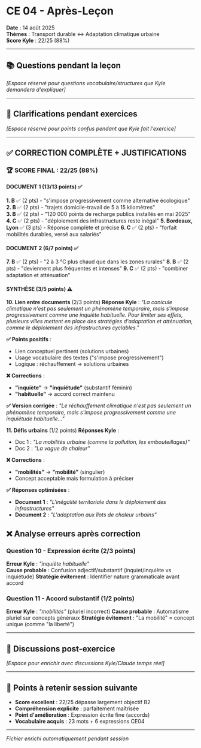# CE 04 - Après-Leçon 

**Date** : 14 août 2025  
**Thèmes** : Transport durable ↔ Adaptation climatique urbaine  
**Score Kyle** : 22/25 (88%)

---

## 📚 Questions pendant la leçon

*[Espace réservé pour questions vocabulaire/structures que Kyle demandera d'expliquer]*

---

## 🤔 Clarifications pendant exercices  

*[Espace réservé pour points confus pendant que Kyle fait l'exercice]*

---

## ✅ CORRECTION COMPLÈTE + JUSTIFICATIONS

### **🏆 SCORE FINAL : 22/25 (88%)**

#### **DOCUMENT 1 (13/13 points) ✅**
**1. B** ✅ (2 pts) - "s'impose progressivement comme alternative écologique"
**2. B** ✅ (2 pts) - "trajets domicile-travail de 5 à 15 kilomètres"  
**3. B** ✅ (2 pts) - "120 000 points de recharge publics installés en mai 2025"
**4. C** ✅ (2 pts) - "déploiement des infrastructures reste inégal"
**5. Bordeaux, Lyon** ✅ (3 pts) - Réponse complète et précise
**6. C** ✅ (2 pts) - "forfait mobilités durables, versé aux salariés"

#### **DOCUMENT 2 (6/7 points) ✅**
**7. B** ✅ (2 pts) - "2 à 3 °C plus chaud que dans les zones rurales"
**8. B** ✅ (2 pts) - "deviennent plus fréquentes et intenses"
**9. C** ✅ (2 pts) - "combiner adaptation et atténuation"

#### **SYNTHÈSE (3/5 points) ⚠️**

**10. Lien entre documents** (2/3 points)
**Réponse Kyle** : *"La canicule climatique n'est pas seulement un phénomène temporaire, mais s'impose progressivement comme une inquiète habituelle. Pour limiter ses effets, plusieurs villes mettent en place des stratégies d'adaptation et atténuation, comme le déploiement des infrastructures cyclables."*

**✅ Points positifs** :
- Lien conceptuel pertinent (solutions urbaines)
- Usage vocabulaire des textes ("s'impose progressivement")
- Logique : réchauffement → solutions urbaines

**❌ Corrections** :
- **"inquiète"** → **"inquiétude"** (substantif féminin)
- **"habituelle"** → accord correct maintenu

**✅ Version corrigée** : *"Le réchauffement climatique n'est pas seulement un phénomène temporaire, mais s'impose progressivement comme une inquiétude habituelle..."*

**11. Défis urbains** (1/2 points)
**Réponses Kyle** :
- Doc 1 : *"La mobilités urbaine (comme la pollution, les embouteillages)"*
- Doc 2 : *"La vague de chaleur"*

**❌ Corrections** :
- **"mobilités"** → **"mobilité"** (singulier)
- Concept acceptable mais formulation à préciser

**✅ Réponses optimisées** :
- **Document 1** : *"L'inégalité territoriale dans le déploiement des infrastructures"*
- **Document 2** : *"L'adaptation aux îlots de chaleur urbains"*

## ❌ Analyse erreurs après correction

### **Question 10 - Expression écrite** (2/3 points)
**Erreur Kyle** : *"inquiète habituelle"*  
**Cause probable** : Confusion adjectif/substantif (inquiet/inquiète vs inquiétude)
**Stratégie évitement** : Identifier nature grammaticale avant accord

### **Question 11 - Accord substantif** (1/2 points)  
**Erreur Kyle** : *"mobilités"* (pluriel incorrect)
**Cause probable** : Automatisme pluriel sur concepts généraux
**Stratégie évitement** : "La mobilité" = concept unique (comme "la liberté")

---

## 💬 Discussions post-exercice

*[Espace pour enrichir avec discussions Kyle/Claude temps réel]*

---

## 🎯 Points à retenir session suivante

- **Score excellent** : 22/25 dépasse largement objectif B2
- **Compréhension explicite** : parfaitement maîtrisée  
- **Point d'amélioration** : Expression écrite fine (accords)
- **Vocabulaire acquis** : 23 mots + 6 expressions CE04

---

*Fichier enrichi automatiquement pendant session*